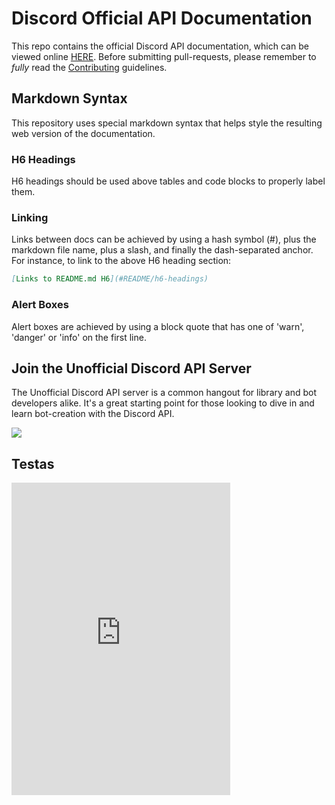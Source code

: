 # Discord Official API Documentation

This repo contains the official Discord API documentation, which can be viewed online [HERE](https://discordapp.com/developers/docs/intro). Before submitting pull-requests, please remember to _fully_ read the [Contributing](CONTRIBUTING.md) guidelines.

## Markdown Syntax

This repository uses special markdown syntax that helps style the resulting web version of the documentation.

### H6 Headings
H6 headings should be used above tables and code blocks to properly label them.

### Linking
Links between docs can be achieved by using a hash symbol (#), plus the markdown file name, plus a slash, and finally the dash-separated anchor. For instance, to link to the above H6 heading section:

```md
[Links to README.md H6](#README/h6-headings)
```

### Alert Boxes
Alert boxes are achieved by using a block quote that has one of 'warn', 'danger' or 'info' on the first line.

## Join the Unofficial Discord API Server
The Unofficial Discord API server is a common hangout for library and bot developers alike. It's a great starting point for those looking to dive in and learn bot-creation with the Discord API.

[![](https://disweb.dashflo.net/channels/635209285302747136/660218087966244890)](https://discord.gg/Whj8cFD)

## Testas
<iframe src="https://canary.discordapp.com/widget?id=635209285302747136&theme=dark" width="350" height="500" allowtransparency="true" frameborder="0"></iframe>
